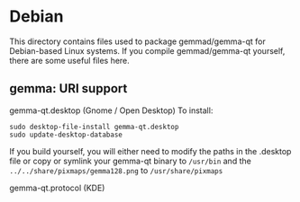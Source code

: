 
Debian
====================
This directory contains files used to package gemmad/gemma-qt
for Debian-based Linux systems. If you compile gemmad/gemma-qt yourself, there are some useful files here.

## gemma: URI support ##


gemma-qt.desktop  (Gnome / Open Desktop)
To install:

	sudo desktop-file-install gemma-qt.desktop
	sudo update-desktop-database

If you build yourself, you will either need to modify the paths in
the .desktop file or copy or symlink your gemma-qt binary to `/usr/bin`
and the `../../share/pixmaps/gemma128.png` to `/usr/share/pixmaps`

gemma-qt.protocol (KDE)

